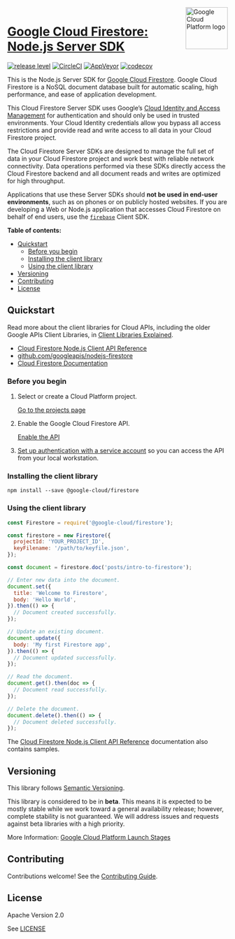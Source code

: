 <img src="https://avatars2.githubusercontent.com/u/2810941?v=3&s=96" alt="Google Cloud Platform logo" title="Google Cloud Platform" align="right" height="96" width="96"/>

# [Google Cloud Firestore: Node.js Server SDK](https://github.com/googleapis/nodejs-firestore)

[![release level](https://img.shields.io/badge/release%20level-beta-yellow.svg?style&#x3D;flat)](https://cloud.google.com/terms/launch-stages)
[![CircleCI](https://img.shields.io/circleci/project/github/googleapis/nodejs-firestore.svg?style=flat)](https://circleci.com/gh/googleapis/nodejs-firestore)
[![AppVeyor](https://ci.appveyor.com/api/projects/status/github/googleapis/nodejs-firestore?branch=master&svg=true)](https://ci.appveyor.com/project/googleapis/nodejs-firestore)
[![codecov](https://img.shields.io/codecov/c/github/googleapis/nodejs-firestore/master.svg?style=flat)](https://codecov.io/gh/googleapis/nodejs-firestore)

This is the Node.js Server SDK for [Google Cloud Firestore](https://firebase.google.com/docs/firestore/). Google Cloud Firestore is a NoSQL document database built for automatic scaling, high performance, and ease of application development.

This Cloud Firestore Server SDK uses Google’s [Cloud Identity and Access Management](https://cloud.google.com/firestore/docs/security/iam) for authentication and should only be used in trusted environments. Your Cloud Identity credentials allow you bypass all access restrictions and provide read and write access to all data in your Cloud Firestore project. 

The Cloud Firestore Server SDKs are designed to manage the full set of data in your Cloud Firestore project and work best with reliable network connectivity.  Data operations performed via these SDKs directly access the Cloud Firestore backend and all document reads and writes are optimized for high throughput.

Applications that use these Server SDKs should **not be used in end-user environments**, such as on phones or on publicly hosted websites. If you are developing a Web or Node.js application that accesses Cloud Firestore on behalf of end users, use the [`firebase`](https://www.npmjs.com/package/firebase) Client SDK.

**Table of contents:**

* [Quickstart](#quickstart)
  * [Before you begin](#before-you-begin)
  * [Installing the client library](#installing-the-client-library)
  * [Using the client library](#using-the-client-library)
* [Versioning](#versioning)
* [Contributing](#contributing)
* [License](#license)

## Quickstart

Read more about the client libraries for Cloud APIs, including the older
Google APIs Client Libraries, in [Client Libraries Explained][explained].

[explained]: https://cloud.google.com/apis/docs/client-libraries-explained

* [Cloud Firestore Node.js Client API Reference][client-docs]
* [github.com/googleapis/nodejs-firestore](https://github.com/googleapis/nodejs-firestore)
* [Cloud Firestore Documentation][product-docs]

### Before you begin

1.  Select or create a Cloud Platform project.

    [Go to the projects page][projects]

1.  Enable the Google Cloud Firestore API.

    [Enable the API][enable_api]

1.  [Set up authentication with a service account][auth] so you can access the
    API from your local workstation.

[projects]: https://console.cloud.google.com/project
[enable_api]: https://console.cloud.google.com/flows/enableapi?apiid=firestore.googleapis.com
[auth]: https://cloud.google.com/docs/authentication/getting-started

### Installing the client library

    npm install --save @google-cloud/firestore

### Using the client library

```javascript
const Firestore = require('@google-cloud/firestore');

const firestore = new Firestore({
  projectId: 'YOUR_PROJECT_ID',
  keyFilename: '/path/to/keyfile.json',
});

const document = firestore.doc('posts/intro-to-firestore');

// Enter new data into the document.
document.set({
  title: 'Welcome to Firestore',
  body: 'Hello World',
}).then(() => {
  // Document created successfully.
});

// Update an existing document.
document.update({
  body: 'My first Firestore app',
}).then(() => {
  // Document updated successfully.
});

// Read the document.
document.get().then(doc => {
  // Document read successfully.
});

// Delete the document.
document.delete().then(() => {
  // Document deleted successfully.
});
```


The [Cloud Firestore Node.js Client API Reference][client-docs] documentation
also contains samples.

## Versioning

This library follows [Semantic Versioning](http://semver.org/).

This library is considered to be in **beta**. This means it is expected to be
mostly stable while we work toward a general availability release; however,
complete stability is not guaranteed. We will address issues and requests
against beta libraries with a high priority.

More Information: [Google Cloud Platform Launch Stages][launch_stages]

[launch_stages]: https://cloud.google.com/terms/launch-stages

## Contributing

Contributions welcome! See the [Contributing Guide](https://github.com/googleapis/nodejs-firestore/blob/master/.github/CONTRIBUTING.md).

## License

Apache Version 2.0

See [LICENSE](https://github.com/googleapis/nodejs-firestore/blob/master/LICENSE)

[client-docs]: https://cloud.google.com/nodejs/docs/reference/firestore/latest/
[product-docs]: https://firebase.google.com/docs/firestore/
[shell_img]: //gstatic.com/cloudssh/images/open-btn.png
